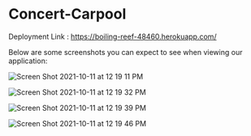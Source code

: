 # Concert-Carpool

Deployment Link : https://boiling-reef-48460.herokuapp.com/

Below are some screenshots you can expect to see when viewing our application:

![Screen Shot 2021-10-11 at 12 19 11 PM](https://user-images.githubusercontent.com/87332492/136836413-2c19a053-7dc9-4b77-bc20-59c325c543dd.png)

![Screen Shot 2021-10-11 at 12 19 32 PM](https://user-images.githubusercontent.com/87332492/136836431-4ac963dd-df8c-42b9-993a-84c61d917d02.png)

![Screen Shot 2021-10-11 at 12 19 39 PM](https://user-images.githubusercontent.com/87332492/136836442-586f5d93-f520-4511-a3e0-23d25cfcc8d9.png)

![Screen Shot 2021-10-11 at 12 19 46 PM](https://user-images.githubusercontent.com/87332492/136836461-eea9e724-a83b-4ec7-8ffc-6d1d7441ba8c.png)

